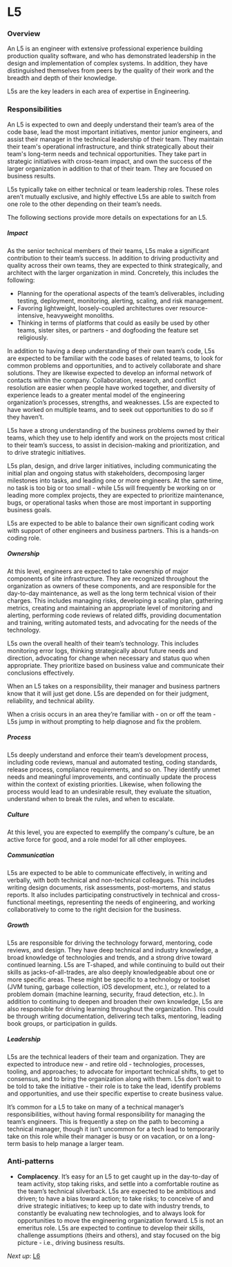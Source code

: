 # L5

### Overview

An L5 is an engineer with extensive professional experience building production quality software, and who has demonstrated leadership in the design and implementation of complex systems. In addition, they have distinguished themselves from peers by the quality of their work and the breadth and depth of their knowledge.

L5s are the key leaders in each area of expertise in Engineering.

### Responsibilities

An L5 is expected to own and deeply understand their team’s area of the code base, lead the most important initiatives, mentor junior engineers, and assist their manager in the technical leadership of their team. They maintain their team's operational infrastructure, and think strategically about their team's long-term needs and technical opportunities. They take part in strategic initiatives with cross-team impact, and own the success of the larger organization in addition to that of their team. They are focused on business results.

L5s typically take on either technical or team leadership roles. These roles aren’t mutually exclusive, and highly effective L5s are able to switch from one role to the other depending on their team’s needs.

The following sections provide more details on expectations for an L5.

##### Impact

As the senior technical members of their teams, L5s make a significant contribution to their team’s success. In addition to driving productivity and quality across their own teams, they are expected to think strategically, and architect with the larger organization in mind. Concretely, this includes the following:

* Planning for the operational aspects of the team’s deliverables, including testing, deployment, monitoring, alerting, scaling, and risk management.
* Favoring lightweight, loosely-coupled architectures over resource-intensive, heavyweight monoliths.
* Thinking in terms of platforms that could as easily be used by other teams, sister sites, or partners - and dogfooding the feature set religiously.

In addition to having a deep understanding of their own team’s code, L5s are expected to be familiar with the code bases of related teams, to look for common problems and opportunities, and to actively collaborate and share solutions. They are likewise expected to develop an informal network of contacts within the company. Collaboration, research, and conflict resolution are easier when people have worked together, and diversity of experience leads to a greater mental model of the engineering organization’s processes, strengths, and weaknesses. L5s are expected to have worked on multiple teams, and to seek out opportunities to do so if they haven’t.

L5s have a strong understanding of the business problems owned by their teams, which they use to help identify and work on the projects most critical to their team’s success, to assist in decision-making and prioritization, and to drive strategic initiatives.

L5s plan, design, and drive larger initiatives, including communicating the initial plan and ongoing status with stakeholders, decomposing larger milestones into tasks, and leading one or more engineers. At the same time, no task is too big or too small - while L5s will frequently be working on or leading more complex projects, they are expected to prioritize maintenance, bugs, or operational tasks when those are most important in supporting business goals.

L5s are expected to be able to balance their own significant coding work with support of other engineers and business partners. This is a hands-on coding role.

##### Ownership

At this level, engineers are expected to take ownership of major components of site infrastructure. They are recognized throughout the organization as owners of these components, and are responsible for the day-to-day maintenance, as well as the long term technical vision of their charges. This includes managing risks, developing a scaling plan, gathering metrics, creating and maintaining an appropriate level of monitoring and alerting, performing code reviews of related diffs, providing documentation and training, writing automated tests, and advocating for the needs of the technology.

L5s own the overall health of their team’s technology. This includes monitoring error logs, thinking strategically about future needs and direction, advocating for change when necessary and status quo when appropriate. They prioritize based on business value and communicate their conclusions effectively.

When an L5 takes on a responsibility, their manager and business partners know that it will just get done. L5s are depended on for their judgment, reliability, and technical ability.

When a crisis occurs in an area they’re familiar with - on or off the team - L5s jump in without prompting to help diagnose and fix the problem.

##### Process

L5s deeply understand and enforce their team’s development process, including code reviews, manual and automated testing, coding standards, release process, compliance requirements, and so on. They identify unmet needs and meaningful improvements, and continually update the process within the context of existing priorities. Likewise, when following the process would lead to an undesirable result, they evaluate the situation, understand when to break the rules, and when to escalate.

##### Culture

At this level, you are expected to exemplify the company's culture, be an active force for good, and a role model for all other employees.

##### Communication

L5s are expected to be able to communicate effectively, in writing and verbally, with both technical and non-technical colleagues. This includes writing design documents, risk assessments, post-mortems, and status reports. It also includes participating constructively in technical and cross-functional meetings, representing the needs of engineering, and working collaboratively to come to the right decision for the business.

##### Growth

L5s are responsible for driving the technology forward, mentoring, code reviews, and design. They have deep technical and industry knowledge, a broad knowledge of technologies and trends, and a strong drive toward continued learning. L5s are T-shaped, and while continuing to build out their skills as jacks-of-all-trades, are also deeply knowledgeable about one or more specific areas. These might be specific to a technology or toolset (JVM tuning, garbage collection, iOS development, etc.), or related to a problem domain (machine learning, security, fraud detection, etc.). In addition to continuing to deepen and broaden their own knowledge, L5s are also responsible for driving learning throughout the organization. This could be through writing documentation, delivering tech talks, mentoring, leading book groups, or participation in guilds.

##### Leadership

L5s are the technical leaders of their team and organization. They are expected to introduce new - and retire old - technologies, processes, tooling, and approaches; to advocate for important technical shifts, to get to consensus, and to bring the organization along with them. L5s don’t wait to be told to take the initiative - their role is to take the lead, identify problems and opportunities, and use their specific expertise to create business value.

It’s common for a L5 to take on many of a technical manager’s responsibilities, without having formal responsibility for managing the team’s engineers. This is frequently a step on the path to becoming a technical manager, though it isn’t uncommon for a tech lead to temporarily take on this role while their manager is busy or on vacation, or on a long-term basis to help manage a larger team.

### Anti-patterns

* **Complacency**. It’s easy for an L5 to get caught up in the day-to-day of team activity, stop taking risks, and settle into a comfortable routine as the team’s technical silverback. L5s are expected to be ambitious and driven; to have a bias toward action; to take risks; to conceive of and drive strategic initiatives; to keep up to date with industry trends, to constantly be evaluating new technologies, and to always look for opportunities to move the engineering organization forward. L5 is not an emeritus role. L5s are expected to continue to develop their skills, challenge assumptions (theirs and others), and stay focused on the big picture - i.e., driving business results.

*Next up*: [L6](L6.md)
